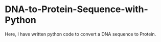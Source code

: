 # DNA-to-Protein-Sequence-with-Python
Here, I have written python code to convert a DNA sequence to Protein.
